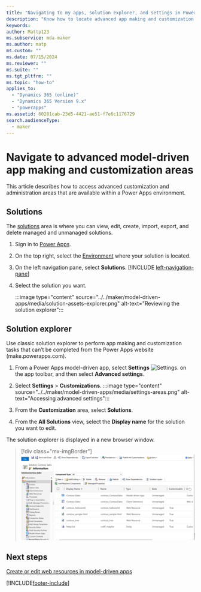 ```yaml
---
title: "Navigating to my apps, solution explorer, and settings in Power Apps | Microsoft Docs"
description: "Know how to locate advanced app making and customization areas in Power Apps"
keywords: 
author: Mattp123
ms.subservice: mda-maker
ms.author: matp
ms.custom: ""
ms.date: 07/15/2024
ms.reviewer: ""
ms.suite: ""
ms.tgt_pltfrm: ""
ms.topic: "how-to"
applies_to: 
  - "Dynamics 365 (online)"
  - "Dynamics 365 Version 9.x"
  - "powerapps"
ms.assetid: 60281cab-23d5-4421-ae51-f7e6c1176729
search.audienceType: 
  - maker
---
```


# Navigate to advanced model-driven app making and customization areas

This article describes how to access advanced customization and administration areas that are available within a Power Apps environment.

## Solutions

The [solutions](../model-driven-apps/model-driven-app-glossary.md#solution) area is where you can view, edit, create, import, export, and delete managed and unmanaged solutions.

1. Sign in to [Power Apps](https://make.powerapps.com/?utm_source=padocs&utm_medium=linkinadoc&utm_campaign=referralsfromdoc).
2. On the top right, select the [Environment](../model-driven-apps/model-driven-app-glossary.md#environment) where your solution is located.
3. On the left navigation pane, select **Solutions**. [!INCLUDE [left-navigation-pane](../../includes/left-navigation-pane.md)]
4. Select the solution you want.

   :::image type="content" source="../../maker/model-driven-apps/media/solution-assets-explorer.png" alt-text="Reviewing the solution explorer":::

## Solution explorer

Use classic solution explorer to perform app making and customization tasks that can’t be completed from the Power Apps website (make.powerapps.com).

1. From a Power Apps model-driven app, select **Settings** ![Settings.](../model-driven-apps/media/powerapps-gear.png) on the app toolbar, and then select **Advanced settings**.

1. Select **Settings** > **Customizations**.
   :::image type="content" source="../../maker/model-driven-apps/media/settings-areas.png" alt-text="Accessing advanced settings":::

1. From the **Customization** area, select **Solutions**.
1. From the **All Solutions** view, select the **Display name** for the solution you want to edit.

The solution explorer is displayed in a new browser window.
> [!div class="mx-imgBorder"]
> ![Solution explorer.](media/model-driven-app-overview/solutionexplorer-entitiescollapsed.png "Classic solution explorer")

## Next steps

[Create or edit web resources in model-driven apps](create-edit-web-resources.md)

[!INCLUDE[footer-include](../../includes/footer-banner.md)]
